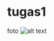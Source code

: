 # tugas1
foto
![alt text](https://user-images.githubusercontent.com/60205273/109581762-7a45b480-7b2f-11eb-8b09-d5d259a32728.jpeg)
